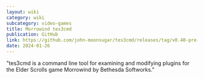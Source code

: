 ```yaml
---
layout: wiki
category: wiki
subcategory: video-games
title: Morrowind tes3cmd
publication: GitHub
link: https://github.com/john-moonsugar/tes3cmd/releases/tag/v0.40-pre-release-2
date: 2024-01-26
---
```


"tes3cmd is a command line tool for examining and modifying plugins for the Elder Scrolls game Morrowind by Bethesda Softworks."
